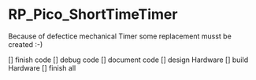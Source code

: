 # RP_Pico_ShortTimeTimer
Because of defectice mechanical Timer some replacement musst be created :-)


[] finish code
[] debug code
[] document code
[] design Hardware
[] build Hardware
[] finish all
